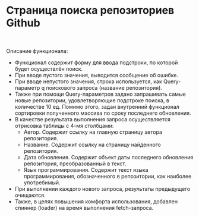 <h1>Страница поиска репозиториев Github</h1>
<br>
<p>Описание функционала:</p>
<ul>
    <li>Функционал содержит форму для ввода подстроки, по которой будет осуществлён поиск.</li>
    <li>При вводе пустого значения, выводится сообщение об ошибке.</li>
    <li>При вводе непустого значения, строка используется, как Query-параметр q поискового запроса (название репозитория).</li>    
    <li>Также при помощи Query-параметров задано запрашивать самые новые репозитории, удовлетворяющие подстроке поиска, в количестве 10 ед. Помимо этого, задан внутренний функционал сортировки полученного массива по сроку последнего обновления.</li>
    <li>В качестве результата выполнения запроса осуществляется отрисовка таблицы с 4-мя столбцами:
        <ul>
            <li>Автор. Содержит ссылку на главную страницу автора репозитория.</li>
            <li>Название. Содержит ссылку на страницу найденного репозитория.</li>
            <li>Дата обновления. Содержит объект даты последнего обновления репозитория, преобразованный в текст.</li>
            <li>Язык программирования. Содержит текст языка программирования, обозначенного в репозитории, как наиболее употребимый.</li>
        </ul>
    </li>
    <li>При выполнении каждого нового запроса, результаты предыдущего очищаются.</li>
    <li>Также, в целях повышения комфорта использования, добавлен спиннер (loader) на время выполнения fetch-запроса.</li>
</ul>
